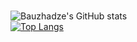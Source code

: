 ### 
![Bauzhadze's GitHub stats](https://github-readme-stats.vercel.app/api?username=bauzhadze97&show_icons=true&theme=dark)<br>
[![Top Langs](https://github-readme-stats.vercel.app/api/top-langs/?username=bauzhadze97&layout=compact)](https://github.com/anuraghazra/github-readme-stats)
<!--
**bauzhadze97/bauzhadze97** is a ✨ _special_ ✨ repository because its `README.md` (this file) appears on your GitHub profile.

Here are some ideas to get you started:

- 🔭 I’m currently working on ...
- 🌱 I’m currently learning ...
- 👯 I’m looking to collaborate on ...
- 🤔 I’m looking for help with ...
- 💬 Ask me about ...
- 📫 How to reach me: ...
- 😄 Pronouns: ...
- ⚡ Fun fact: ...
-->
